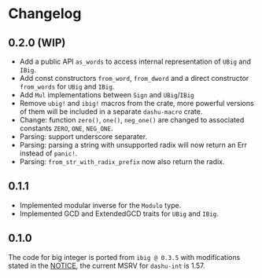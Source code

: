 # Changelog

## 0.2.0 (WIP)

- Add a public API `as_words` to access internal representation of `UBig` and `IBig`.
- Add const constructors `from_word`, `from_dword` and a direct constructor `from_words` for `UBig` and `IBig`.
- Add `Mul` implementations between `Sign` and `UBig`/`IBig`
- Remove `ubig!` and `ibig!` macros from the crate, more powerful versions of them will be included in a separate `dashu-macro` crate.
- Change: function `zero()`, `one()`, `neg_one()` are changed to associated constants `ZERO`, `ONE`, `NEG_ONE`.
- Parsing: support underscore separater.
- Parsing: parsing a string with unsupported radix will now return an Err instead of `panic!`.
- Parsing: `from_str_with_radix_prefix` now also return the radix.

## 0.1.1

- Implemented modular inverse for the `Modulo` type.
- Implemented GCD and ExtendedGCD traits for `UBig` and `IBig`.

## 0.1.0

The code for big integer is ported from `ibig @ 0.3.5` with modifications stated in the [NOTICE](./NOTICE.md), the current MSRV for `dashu-int` is 1.57.
